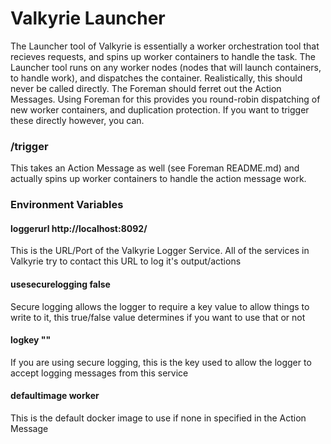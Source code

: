 # Valkyrie Launcher

The Launcher tool of Valkyrie is essentially a worker orchestration tool that recieves requests, and spins up worker containers to handle the task. 
The Launcher tool runs on any worker nodes (nodes that will launch containers, to handle work), and dispatches the container.
Realistically, this should never be called directly.  The Foreman should ferret out the Action Messages. Using Foreman for this provides you round-robin
dispatching of new worker containers, and duplication protection.  If you want to trigger these directly however, you can.

### /trigger
This takes an Action Message as well (see Foreman README.md) and actually spins up worker containers to handle the action message work.

### Environment Variables

#### loggerurl http://localhost:8092/
This is the URL/Port of the Valkyrie Logger Service.  All of the services in Valkyrie try to contact this URL to log it's output/actions

#### usesecurelogging false
Secure logging allows the logger to require a key value to allow things to write to it, this true/false value determines if you want to use that or not

#### logkey ""
If you are using secure logging, this is the key used to allow the logger to accept logging messages from this service

#### defaultimage worker
This is the default docker image to use if none in specified in the Action Message
